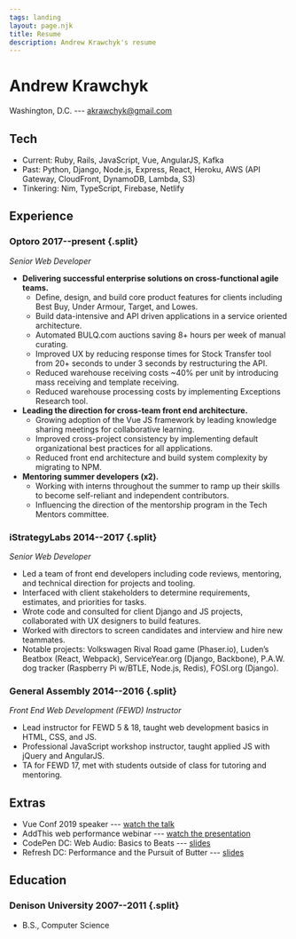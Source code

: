 ```yaml
---
tags: landing
layout: page.njk
title: Resume
description: Andrew Krawchyk's resume
---
```


# Andrew Krawchyk

Washington, D.C. --- akrawchyk@gmail.com

## Tech

- Current: Ruby, Rails, JavaScript, Vue, AngularJS, Kafka
- Past: Python, Django, Node.js, Express, React, Heroku, AWS (API Gateway, CloudFront, DynamoDB, Lambda, S3)
- Tinkering: Nim, TypeScript, Firebase, Netlify

## Experience

### <span>Optoro</span> <span>2017--present</span> {.split}

_Senior Web Developer_

- **Delivering successful enterprise solutions on cross-functional agile teams.**
  - Define, design, and build core product features for clients including Best Buy, Under Armour, Target, and Lowes.
  - Build data-intensive and API driven applications in a service oriented architecture.
  - Automated BULQ.com auctions saving 8+ hours per week of manual curating.
  - Improved UX by reducing response times for Stock Transfer tool from 20+ seconds to under 3 seconds by restructuring the API.
  - Reduced warehouse receiving costs ~40% per unit by introducing mass receiving and template receiving.
  - Reduced warehouse processing costs by implementing Exceptions Research tool.
- **Leading the direction for cross-team front end architecture.**
  - Growing adoption of the Vue JS framework by leading knowledge sharing meetings for collaborative learning.
  - Improved cross-project consistency by implementing default organizational best practices for all applications.
  - Reduced front end architecture and build system complexity by migrating to NPM.
- **Mentoring summer developers (x2).**
  - Working with interns throughout the summer to ramp up their skills to become self-reliant and independent contributors.
  - Influencing the direction of the mentorship program in the Tech Mentors committee.

### <span>iStrategyLabs</span> <span>2014--2017</span> {.split}

_Senior Web Developer_

- Led a team of front end developers including code reviews, mentoring, and technical direction for projects and tooling.
- Interfaced with client stakeholders to determine requirements, estimates, and priorities for tasks.
- Wrote code and consulted for client Django and JS projects, collaborated with UX designers to build features.
- Worked with directors to screen candidates and interview and hire new teammates.
- Notable projects: Volkswagen Rival Road game (Phaser.io), Luden’s Beatbox (React, Webpack), ServiceYear.org (Django, Backbone), P.A.W. dog tracker (Raspberry Pi w/BTLE, Node.js, Redis), FOSI.org (Django).

### <span>General Assembly</span> <span>2014--2016</span> {.split}

_Front End Web Development (FEWD) Instructor_

- Lead instructor for FEWD 5 & 18, taught web development basics in HTML, CSS, and JS.
- Professional JavaScript workshop instructor, taught applied JS with jQuery and AngularJS.
- TA for FEWD 17, met with students outside of class for tutoring and mentoring.

## Extras

- Vue Conf 2019 speaker --- [watch the talk](https://www.vuemastery.com/conferences/vueconf-us-2019/vuejs-in-practice-at-optoro/)
- AddThis web performance webinar --- [watch the presentation](https://www.addthis.com/academy/tips-making-website-load-faster/)
- CodePen DC: Web Audio: Basics to Beats --- [slides](https://slides.com/akrawchyk/webaudio-basics-to-beats/fullscreen#/)
- Refresh DC: Performance and the Pursuit of Butter --- [slides](https://slides.com/akrawchyk/performance-and-the-pursuit-of-butter/fullscreen#/)

## Education

### <span>Denison University</span> <span>2007--2011</span> {.split}

- B.S., Computer Science
